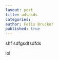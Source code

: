 ```yaml
---
layout: post
title: adsasds
categories: 
author: Felix Brucker
published: true
---
```


shf
sdfgsdfsdfds

lol